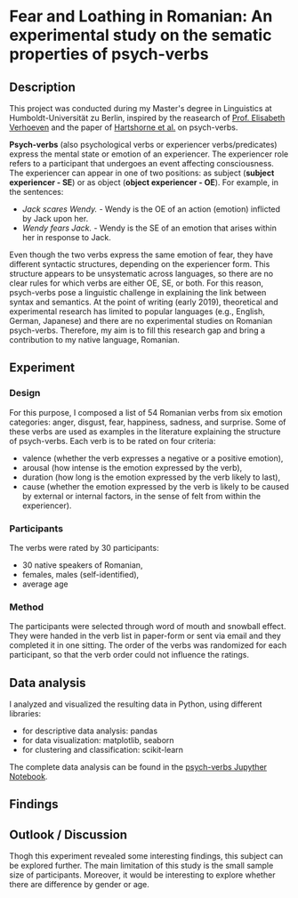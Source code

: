 # Fear and Loathing in Romanian: An experimental study on the sematic properties of psych-verbs


## Description
This project was conducted during my Master's degree in Linguistics at Humboldt-Universität zu Berlin, inspired by the reasearch of [Prof. Elisabeth Verhoeven](https://www2.hu-berlin.de/experiencer/alternation/en/index.html) and the paper of [Hartshorne et al.](https://www.researchgate.net/publication/308761372_Psych_verbs_the_linking_problem_and_the_acquisition_of_language) on psych-verbs. 

**Psych-verbs** (also psychological verbs or experiencer verbs/predicates) express the mental state or emotion of an experiencer. The experiencer role refers to a participant that undergoes an event affecting consciousness. The experiencer can appear in one of two positions: as subject (**subject experiencer - SE**) or as object (**object experiencer - OE**). For example, in the sentences:

- *Jack scares Wendy.* - Wendy is the OE of an action (emotion) inflicted by Jack upon her.
- *Wendy fears Jack.* - Wendy is the SE of an emotion that arises within her in response to Jack. 

Even though the two verbs express the same emotion of fear, they have different syntactic structures, depending on the experiencer form. This structure appears to be unsystematic across languages, so there are no clear rules for which verbs are either OE, SE, or both. For this reason, psych-verbs pose a linguistic challenge in explaining the link between syntax and semantics. At the point of writing (early 2019), theoretical and experimental research has limited to popular languages (e.g., English, German, Japanese) and there are no experimental studies on Romanian psych-verbs. Therefore, my aim is to fill this research gap and bring a contribution to my native language, Romanian. 

## Experiment
### Design
For this purpose, I composed a list of 54 Romanian verbs from six emotion categories: anger, disgust, fear, happiness, sadness, and surprise. Some of these verbs are used as examples in the literature explaining the structure of psych-verbs. Each verb is to be rated on four criteria: 
- valence (whether the verb expresses a negative or a positive emotion),
- arousal (how intense is the emotion expressed by the verb), 
- duration (how long is the emotion expressed by the verb likely to last), 
- cause (whether the emotion expressed by the verb is likely to be caused by external or internal factors, in the sense of felt from within the experiencer). 
### Participants
The verbs were rated by 30 participants:
- 30 native speakers of Romanian,
- females, males (self-identified),
- average age 

### Method
The participants were selected through word of mouth and snowball effect. They were handed in the verb list in paper-form or sent via email and they completed it in one sitting. The order of the verbs was randomized for each participant, so that the verb order could not influence the ratings. 

## Data analysis
I analyzed and visualized the resulting data in Python, using different libraries: 
- for descriptive data analysis: pandas
- for data visualization: matplotlib, seaborn
- for clustering and classification: scikit-learn
 
The complete data analysis can be found in the [psych-verbs Jupyther Notebook](https://github.com/lorenanda/psych-verbs/blob/master/psych-verbs.ipynb).

## Findings

## Outlook / Discussion
Thogh this experiment revealed some interesting findings, this subject can be explored further. The main limitation of this study is the small sample size of participants. Moreover, it would be interesting to explore whether there are difference by gender or age.
